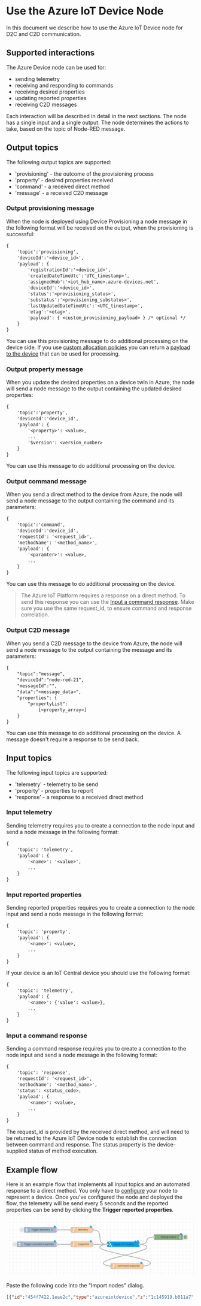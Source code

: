 # Use the Azure IoT Device Node
In this document we describe how to use the Azure IoT Device node for D2C and C2D communication.

## Supported interactions
The Azure Device node can be used for:
- sending telemetry
- receiving and responding to commands
- receiving desired properties
- updating reported properties
- receiving C2D messages

Each interaction will be described in detail in the next sections. The node has a single input and a single output. The node determines the actions to take, based on the topic of Node-RED message.

## Output topics
The following output topics are supported:
- 'provisioning' - the outcome of the provisioning process
- 'property' - desired properties received
- 'command' - a received direct method
- 'message' - a received C2D message

### Output provisioning message
When the node is deployed using Device Provisioning a node message in the following format will be received on the output, when the provisioning is successful:

```
{
    'topic':'provisioning',
    'deviceId':'<device_id>',
    'payload': {
        'registrationId':'<device_id>',
        'createdDateTimeUtc':'UTC_timestamp>',
        'assignedHub':'<iot_hub_name>.azure-devices.net',
        'deviceId':'<device_id>',
        'status':'<provisioning_status>',
        'substatus':'<provisioning_substatus>',
        'lastUpdatedDateTimeUtc':'<UTC_tinestamp>',
        'etag':'<etag>',
        'payload': { <custom_provisioning_payload> } /* optional */
    }
}
```

You can use this provisioning message to do additional processing on the device side. If you use [custom allocation policies](https://docs.microsoft.com/en-us/azure/iot-dps/how-to-use-custom-allocation-policies) you can return a [payload to the device](https://docs.microsoft.com/en-us/azure/iot-dps/how-to-send-additional-data) that can be used for processing.

### Output property message
When you update the desired properties on a device twin in Azure, the node will send a node message to the output containing the updated desired properties:

```
{
    'topic':'property',
    'deviceId':'device_id',
    'payload': {
        '<property>': <value>,
        ...
        '$version': <version_number>
    }
}
```

You can use this message to do additional processing on the device.

### Output command message
When you send a direct method to the device from Azure, the node will send a node message to the output containing the command and its parameters:

```
{
    'topic':'command',
    'deviceId':'device_id',
    'requestId': '<request_id>',
    'methodName': '<method_name>',
    'payload': {
        '<paramter>': <value>,
        ...
    }
}
```

You can use this message to do additional processing on the device.
> The Azure IoT Platform requires a response on a direct method. To send this response you can use the [Input a command response](./USE.md#input-a-command-response). Make sure you use the same request_id, to ensure command and response correlation.

### Output C2D message
When you send a C2D message to the device from Azure, the node will send a node message to the output containing the message and its parameters:

```
{
    "topic":"message",
    "deviceId":"node-red-21",
    "messageId":"",
    "data":"<message_data>",
    "properties": {
        "propertyList":
            [<property_array>]
    }
}
```

You can use this message to do additional processing on the device. A message doesn't require a response to be send back.

## Input topics
The following input topics are supported:
- 'telemetry' - telemetry to be send
- 'property' - properties to report
- 'response' - a response to a received direct method


### Input telemetry
Sending telemetry requires you to create a connection to the node input and send a node message in the following format:

```
{
    'topic': 'telemetry',
    'payload': { 
        '<name>': '<value>',
        ...
    }
}
```

### Input reported properties
Sending reported properties requires you to create a connection to the node input and send a node message in the following format:

```
{
    'topic': 'property',
    'payload': { 
        '<name>': <value>,
        ...
    }
}
```

If your device is an IoT Central device you should use the following format:
```
{
    'topic': 'telemetry',
    'payload': { 
        '<name>': {'value': <value>},
        ...
    }
}
```

### Input a command response
Sending a command response requires you to create a connection to the node input and send a node message in the following format:

```
{
    'topic': 'response',
    'requestId': '<request_id>',
    'methodName': '<method_name>',
    'status': <status_code>,
    'payload': { 
        '<name>': <value>,
        ...
    }
}
```

The request_id is provided by the received direct method, and will need to be returned to the Azure IoT Device node to establish the connection between command and response.
The status property is the device-supplied status of method execution. 

## Example flow
Here is an example flow that implements all input topics and an automated response to a direct method. You only have to [configure](./CONFIGURE.md) your node to represent a device. Once you've configured the node and deployed the flow, the telemetry will be send every 5 seconds and the reported properties can be send by clicking the **Trigger reported properties**.

![Azure IoT Device node example](images/example-flow.png)

Paste the following code into the "Import nodes" dialog.
```json
[{"id":"454f7422.1eae2c","type":"azureiotdevice","z":"1c145919.b011a7","deviceid":"","connectiontype":"dps","authenticationmethod":"sas","iothub":"","isIotcentral":false,"scopeid":"","enrollmenttype":"group","saskey":"","certname":"","keyname":"","protocol":"mqtt","methods":[{"name":"turnOnLed"},{"name":"blink"},{"name":"turnOffLed"},{"name":"echo"},{"name":"countdown"}],"information":[{"name":"manufacturer","value":"Contoso Inc."}],"gatewayHostname":"","caname":"","x":670,"y":260,"wires":[["c91f52ec.5c28c","c215305f.aeabe"]]},{"id":"c91f52ec.5c28c","type":"debug","z":"1c145919.b011a7","name":"Debug output","active":true,"tosidebar":true,"console":false,"tostatus":false,"complete":"true","targetType":"full","x":920,"y":220,"wires":[]},{"id":"418e259c.7afc6c","type":"inject","z":"1c145919.b011a7","name":"Trigger telemetry","topic":"","payload":"","payloadType":"date","repeat":"5","crontab":"","once":true,"onceDelay":0.1,"x":210,"y":180,"wires":[["975dd04.c06673"]]},{"id":"975dd04.c06673","type":"function","z":"1c145919.b011a7","name":"telemetry","func":"msg = {\n    'topic': 'telemetry',\n    'payload': {'humidity': Math.round(10000*Math.random())/100,\n        'temperature': 20 + (Math.round(2500*Math.random())/100),\n        'pressure': 850 + (Math.round(35000*Math.random())/100)\n    }\n}\nreturn msg;","outputs":1,"noerr":0,"x":440,"y":180,"wires":[["454f7422.1eae2c"]]},{"id":"a3fdf5d6.685468","type":"inject","z":"1c145919.b011a7","name":"Trigger reported properties","topic":"","payload":"","payloadType":"date","repeat":"","crontab":"","once":false,"onceDelay":0.1,"x":190,"y":260,"wires":[["e0e8780f.52d7c8"]]},{"id":"e0e8780f.52d7c8","type":"function","z":"1c145919.b011a7","name":"properties","func":"msg = {\n    'topic': 'property',\n    'payload': { 'fanSpeed': {'value':120},\n        'voltage': {'value':5},\n        'current': {'value':55},\n        'irSwitch': {'value':true}\n    }\n}\nreturn msg;","outputs":1,"noerr":0,"x":440,"y":260,"wires":[["454f7422.1eae2c"]]},{"id":"c215305f.aeabe","type":"function","z":"1c145919.b011a7","name":"command response","func":"if (msg.topic == \"command\") {\n   var response = {\n       \"topic\": \"response\",\n       \"requestId\": msg.payload.requestId,\n       \"methodName\": msg.payload.methodName,\n       \"status\": 200,\n       \"payload\": msg.payload.payload\n   };\n   return response;\n}\n","outputs":1,"noerr":0,"x":690,"y":380,"wires":[["454f7422.1eae2c"]]}]
```